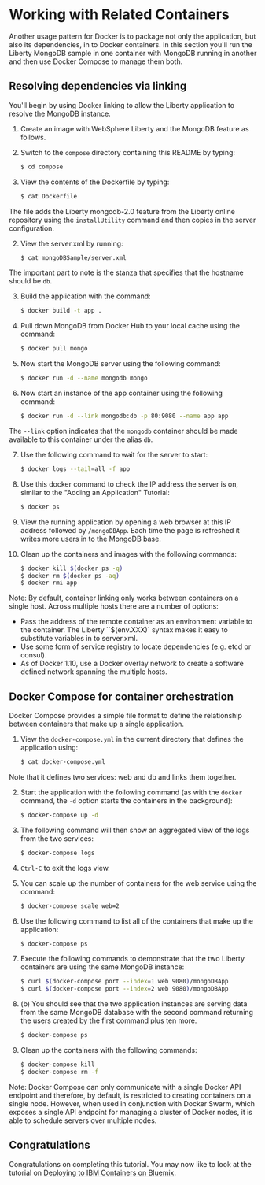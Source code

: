# Working with Related Containers

Another usage pattern for Docker is to package not only the application, but also its dependencies, in to Docker containers. In this section you'll run the Liberty MongoDB sample in one container with MongoDB running in another and then use Docker Compose to manage them both.

## Resolving dependencies via linking
You'll begin by using Docker linking to allow the Liberty application to resolve the MongoDB instance.

1. Create an image with WebSphere Liberty and the MongoDB feature as follows.

 1. Switch to the `compose` directory containing this README by typing:

    ```bash
    $ cd compose
    ```
 2. View the contents of the Dockerfile by typing:

    ```bash
    $ cat Dockerfile
    ```
The file adds the Liberty mongodb-2.0 feature from the Liberty online repository using the `installUtility` command and then copies in the server configuration.

2. View the server.xml by running:

    ```bash
    $ cat mongoDBSample/server.xml
    ```
The important part to note is the <mongo> stanza that specifies that the hostname should be `db`.

3. Build the application with the command:

    ```bash
    $ docker build -t app .
    ```
4. Pull down MongoDB from Docker Hub to your local cache using the command:

    ```bash
    $ docker pull mongo
    ```
5. Now start the MongoDB server using the following command:

    ```bash
    $ docker run -d --name mongodb mongo
    ```
6. Now start an instance of the app container using the following command:

    ```bash
    $ docker run -d --link mongodb:db -p 80:9080 --name app app
    ```
The `--link` option indicates that the `mongodb` container should be made available to this container under the alias `db`.

7. Use the following command to wait for the server to start:

    ```bash
    $ docker logs --tail=all -f app
    ```

8. Use this docker command to check the IP address the server is on, similar to the "Adding an Application" Tutorial:

    ```bash
    $ docker ps
    ```

9. View the running application by opening a web browser at this IP address followed by `/mongoDBApp`. Each time the page is refreshed it writes more users in to the MongoDB base.

10. Clean up the containers and images with the following commands:

    ```bash
    $ docker kill $(docker ps -q)
    $ docker rm $(docker ps -aq)
    $ docker rmi app
    ```

Note: By default, container linking only works between containers on a single host. Across multiple hosts there are a number of options:
  * Pass the address of the remote container as an environment variable to the container. The Liberty ``$(env.XXX)` syntax makes it easy to substitute variables in to server.xml.
  * Use some form of service registry to locate dependencies (e.g. etcd or consul).
  * As of Docker 1.10, use a Docker overlay network to create a software defined network spanning the multiple hosts.

## Docker Compose for container orchestration
Docker Compose provides a simple file format to define the relationship between containers that make up a single application.

1. View the `docker-compose.yml` in the current directory that defines the application using:

    ```bash
    $ cat docker-compose.yml
    ```
Note that it defines two services: web and db and links them together.

2. Start the application with the following command (as with the `docker` command, the `-d` option starts the containers in the background):

    ```bash
    $ docker-compose up -d
    ```
3. The following command will then show an aggregated view of the logs from the two services:

    ```bash
    $ docker-compose logs
    ```
4. `Ctrl-C` to exit the logs view.

5. You can scale up the number of containers for the web service using the command:

    ```bash
    $ docker-compose scale web=2
    ```
6. Use the following command to list all of the containers that make up the application:

    ```bash
    $ docker-compose ps
    ```
7. Execute the following commands to demonstrate that the two Liberty containers are using the same MongoDB instance:

    ```bash
    $ curl $(docker-compose port --index=1 web 9080)/mongoDBApp
    $ curl $(docker-compose port --index=2 web 9080)/mongoDBApp
    ```
7. (b) You should see that the two application instances are serving data from the same MongoDB database with the second command returning the users created by the first command plus ten more.

    ```bash
    $ docker-compose ps
    ```

8. Clean up the containers with the following commands:

    ```bash
    $ docker-compose kill
    $ docker-compose rm -f
    ```

Note: Docker Compose can only communicate with a single Docker API endpoint and therefore, by default, is restricted to creating containers on a single node. However, when used in conjunction with Docker Swarm, which exposes a single API endpoint for managing a cluster of Docker nodes, it is able to schedule servers over multiple nodes.

## Congratulations

Congratulations on completing this tutorial. You may now like to look at the tutorial on [Deploying to IBM Containers on Bluemix](../bluemix).
